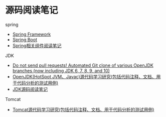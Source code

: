 # 源码阅读笔记
spring
- [Spring Framework](https://github.com/spring-projects/spring-framework)
- [Spring Boot](https://github.com/spring-projects/spring-boot)
- [Spring相关组件阅读笔记](https://github.com/seaswalker/Spring)

JDK
- [Do not send pull requests! Automated Git clone of various OpenJDK branches (now including JDK 6, 7, 8, 9, and 10)](https://github.com/dmlloyd/openjdk)
- [OpenJDK(HotSpot JVM、Javac)源代码学习研究(包括代码注释、文档、用于代码分析的测试用例)](https://github.com/codefollower/OpenJDK-Research)
- [JDK源码阅读笔记](https://github.com/seaswalker/JDK)

Tomcat
- [Tomcat源代码学习研究(包括代码注释、文档、用于代码分析的测试用例)](https://github.com/codefollower/Tomcat-Research)